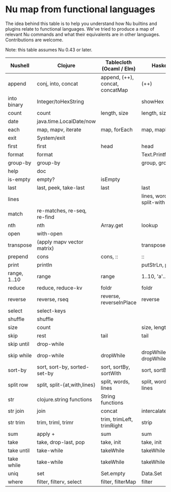# Nu map from functional languages

The idea behind this table is to help you understand how Nu builtins and plugins relate to functional languages. We've tried to produce a map of relevant Nu commands and what their equivalents are in other languages. Contributions are welcome.

Note: this table assumes Nu 0.43 or later.

| Nushell      | Clojure                      | Tablecloth (Ocaml / Elm)        | Haskell                  |     |
| ------------ | ---------------------------- | ------------------------------- | ------------------------ | --- |
| append       | conj, into, concat           | append, (++), concat, concatMap | (++)                     |     |
| into binary  | Integer/toHexString          |                                 | showHex                  |     |
| count        | count                        | length, size                    | length, size             |     |
| date         | java.time.LocalDate/now      |                                 |                          |     |
| each         | map, mapv, iterate           | map, forEach                    | map, mapM                |     |
| exit         | System/exit                  |                                 |                          |     |
| first        | first                        | head                            | head                     |     |
| format       | format                       |                                 | Text.Printf.printf       |     |
| group-by     | group-by                     |                                 | group, groupBy           |     |
| help         | doc                          |                                 |                          |     |
| is-empty     | empty?                       | isEmpty                         |                          |     |
| last         | last, peek, take-last        | last                            | last                     |     |
| lines        |                              |                                 | lines, words, split-with |     |
| match        | re-matches, re-seq, re-find  |                                 |                          |     |
| nth          | nth                          | Array.get                       | lookup                   |     |
| open         | with-open                    |                                 |                          |     |
| transpose    | (apply mapv vector matrix)   |                                 | transpose                |     |
| prepend      | cons                         | cons, ::                        | ::                       |     |
| print        | println                      |                                 | putStrLn, print          |     |
| range, 1..10 | range                        | range                           | 1..10, 'a'..'f'          |     |
| reduce       | reduce, reduce-kv            | foldr                           | foldr                    |     |
| reverse      | reverse, rseq                | reverse, reverseInPlace         | reverse                  |     |
| select       | select-keys                  |                                 |                          |     |
| shuffle      | shuffle                      |                                 |                          |     |
| size         | count                        |                                 | size, length             |     |
| skip         | rest                         | tail                            | tail                     |     |
| skip until   | drop-while                   |                                 |                          |     |
| skip while   | drop-while                   | dropWhile                       | dropWhile, dropWhileEnd  |     |
| sort-by      | sort, sort-by, sorted-set-by | sort, sortBy, sortWith          | sort, sortBy             |     |
| split row    | split, split-{at,with,lines} | split, words, lines             | split, words, lines      |     |
| str          | clojure.string functions     | String functions                |                          |     |
| str join     | join                         | concat                          | intercalate              |     |
| str trim     | trim, triml, trimr           | trim, trimLeft, trimRight       | strip                    |     |
| sum          | apply +                      | sum                             | sum                      |     |
| take         | take, drop-last, pop         | take, init                      | take, init               |     |
| take until   | take-while                   | takeWhile                       | takeWhile                |     |
| take while   | take-while                   | takeWhile                       | takeWhile                |     |
| uniq         | set                          | Set.empty                       | Data.Set                 |     |
| where        | filter, filterv, select      | filter, filterMap               | filter                   |     |
